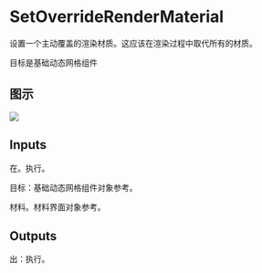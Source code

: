 # SetOverrideRenderMaterial

设置一个主动覆盖的渲染材质。这应该在渲染过程中取代所有的材质。

目标是基础动态网格组件

## 图示

![]($-20221218-18461718.png)

## Inputs

在。执行。

目标：基础动态网格组件对象参考。

材料。材料界面对象参考。

## Outputs

出：执行。